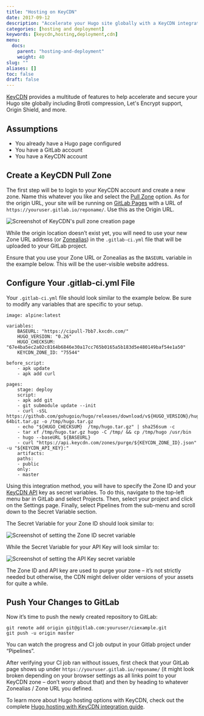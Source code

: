 ```yaml
---
title: "Hosting on KeyCDN"
date: 2017-09-12
description: "Accelerate your Hugo site globally with a KeyCDN integration. This tutorial shows you how to setup your static site as a GitLab page behind a KeyCDN pull zone."
categories: [hosting and deployment]
keywords: [keycdn,hosting,deployment,cdn]
menu:
  docs:
    parent: "hosting-and-deployment"
    weight: 40
slug: ""
aliases: []
toc: false
draft: false
---
```


[KeyCDN](https://www.keycdn.com/) provides a multitude of features to help accelerate and secure your Hugo site globally including Brotli compression, Let's Encrypt support, Origin Shield, and more.

## Assumptions

- You already have a Hugo page configured
- You have a GitLab account
- You have a KeyCDN account

## Create a KeyCDN Pull Zone

The first step will be to login to your KeyCDN account and create a new zone. Name this whatever you like and select the [Pull Zone](https://www.keycdn.com/support/create-a-pull-zone/) option. As for the origin URL, your site will be running on [GitLab Pages](https://docs.gitlab.com/ee/user/project/pages/getting_started_part_one.html) with a URL of `https://youruser.gitlab.io/reponame/`. Use this as the Origin URL. 

![Screenshot of KeyCDN's pull zone creation page](/images/hosting-and-deployment/hosting-on-keycdn/keycdn-pull-zone.png) 

While the origin location doesn’t exist yet, you will need to use your new Zone URL address (or [Zonealias](https://www.keycdn.com/support/create-a-zonealias/)) in the `.gitlab-ci.yml` file that will be uploaded to your GitLab project. 

Ensure that you use your Zone URL or Zonealias as the `BASEURL` variable in the example below. This will be the user-visible website address.

## Configure Your .gitlab-ci.yml File

Your `.gitlab-ci.yml` file should look similar to the example below. Be sure to modify any variables that are specific to your setup.

```
image: alpine:latest

variables:
    BASEURL: "https://cipull-7bb7.kxcdn.com/"
    HUGO_VERSION: "0.26"
    HUGO_CHECKSUM: "67e4ba5ec2a02c8164b6846e30a17cc765b0165a5b183d5e480149baf54e1a50"
    KEYCDN_ZONE_ID: "75544"

before_script:
    - apk update
    - apk add curl

pages:
    stage: deploy
    script:
    - apk add git
    - git submodule update --init
    - curl -sSL https://github.com/gohugoio/hugo/releases/download/v${HUGO_VERSION}/hugo_${HUGO_VERSION}_Linux-64bit.tar.gz -o /tmp/hugo.tar.gz
    - echo "${HUGO_CHECKSUM}  /tmp/hugo.tar.gz" | sha256sum -c
    - tar xf /tmp/hugo.tar.gz hugo -C /tmp/ && cp /tmp/hugo /usr/bin
    - hugo --baseURL ${BASEURL}
    - curl "https://api.keycdn.com/zones/purge/${KEYCDN_ZONE_ID}.json" -u "${KEYCDN_API_KEY}:"
    artifacts:
    paths:
    - public
    only:
    - master

```
Using this integration method,  you will have to specify the Zone ID and your [KeyCDN API](https://www.keycdn.com/api) key as secret variables. To do this, navigate to the top-left menu bar in GitLab and select Projects. Then, select your project and click on the Settings page. Finally, select Pipelines from the sub-menu and scroll down to the Secret Variable section. 

The Secret Variable for your Zone ID should look similar to:

![Screenshot of setting the Zone ID secret variable](/images/hosting-and-deployment/hosting-on-keycdn/secret-zone-id.png)

While the Secret Variable for your API Key will look similar to:

![Screenshot of setting the API Key secret variable](/images/hosting-and-deployment/hosting-on-keycdn/secret-api-key.png)

The Zone ID and API key are used to purge your zone – it’s not strictly needed but otherwise, the CDN might deliver older versions of your assets for quite a while.

## Push Your Changes to GitLab

Now it’s time to push the newly created repository to GitLab:

```
git remote add origin git@gitlab.com:youruser/ciexample.git
git push -u origin master
```

You can watch the progress and CI job output in your Gitlab project under “Pipelines”. 

After verifying your CI job ran without issues, first check that your GitLab page shows up under `https://youruser.gitlab.io/reponame/` (it might look broken depending on your browser settings as all links point to your KeyCDN zone – don’t worry about that) and then by heading to whatever Zonealias / Zone URL you defined.

To learn more about Hugo hosting options with KeyCDN, check out the complete [Hugo hosting with KeyCDN integration guide](https://www.keycdn.com/support/hugo-hosting/).
